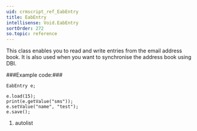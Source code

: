 ```yaml
---
uid: crmscript_ref_EabEntry
title: EabEntry
intellisense: Void.EabEntry
sortOrder: 272
so.topic: reference
---
```



This class enables you to read and write entries from the email address book. It is also used when you want to synchronise the address book using DBI.




###Example code:###


    EabEntry e;
    
    e.load(15);
    print(e.getValue("sms"));
    e.setValue("name", "test");
    e.save();




1. autolist


